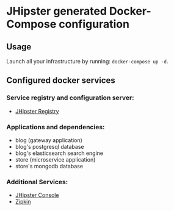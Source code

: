 # JHipster generated Docker-Compose configuration

## Usage

Launch all your infrastructure by running: `docker-compose up -d`.

## Configured docker services

### Service registry and configuration server:
- [JHipster Registry](http://localhost:8761)

### Applications and dependencies:
- blog (gateway application)
- blog's postgresql database
- blog's elasticsearch search engine
- store (microservice application)
- store's mongodb database

### Additional Services:

- [JHipster Console](http://localhost:5601)
- [Zipkin](http://localhost:9411)
